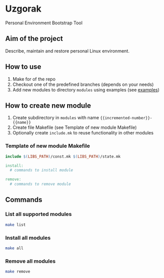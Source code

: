 # Uzgorak

Personal Environment Bootstrap Tool

## Aim of the project

Describe, maintain and restore personal Linux environment.

## How to use

1. Make for of the repo
2. Checkout one of the predefined branches (depends on your needs)
3. Add new modules to directory `modules` using examples (see [examples](https://github.com/Klojer/uzgorak/tree/example/modules))

## How to create new module

1. Create subdirectory in `modules` with name `{{incremented-number}}-{{name}}`
2. Create file Makefile (see Template of new module Makefile)
3. Optionally create `include.mk` to reuse functionality in other modules

### Template of new module Makefile

```makefile
include $(LIBS_PATH)/const.mk $(LIBS_PATH)/state.mk

install:
  # commands to install module

remove:
  # commands to remove module
```

## Commands

### List all supported modules

```sh
make list
```

### Install all modules

```sh
make all
```

### Remove all modules

```sh
make remove
```
